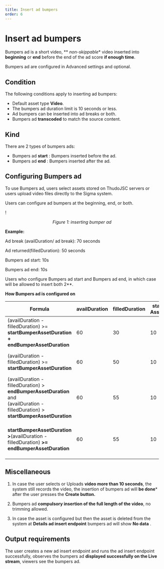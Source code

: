 ```yaml
---
title: Insert ad bumpers
order: 6
---
```


# Insert ad bumpers

Bumpers ad is a short video, \*\* _non-skippable_\* video inserted into **beginning** or **end** before the end of the ad score **if enough time**.

Bumpers ad are configured in Advanced settings and optional.

## Condition

The following conditions apply to inserting ad bumpers:

- Default asset type **Video**.
- The bumpers ad duration limit is 10 seconds or less.
- Ad bumpers can be inserted into ad breaks or both.
- Bumpers ad **transcoded** to match the source content.

## Kind

There are 2 types of bumpers ads:

- Bumpers ad **start** : Bumpers inserted before the ad.
- Bumpers ad **end** : Bumpers inserted after the ad.

## Configuring Bumpers ad

To use Bumpers ad, users select assets stored on ThudoJSC servers or users upload video files directly to the Sigma system.

Users can configure ad bumpers at the beginning, end, or both.

! 

<center>

_Figure 1: inserting bumper ad_

</center>

**Example:**

Ad break (availDuration/ ad break): 70 seconds

Ad returned(filledDuration): 50 seconds

Bumpers ad start: 10s

Bumpers ad end: 10s

Users who configure Bumpers ad start and Bumpers ad end, in which case will be allowed to insert both 2\*\*.

**How Bumpers ad is configured on**

| **Formula**                                                                                                                                                                   | availDuration | filledDuration | startBumper<br />AssetDuration | endBumper<br />AssetDuration | **Result**                        |
| ----------------------------------------------------------------------------------------------------------------------------------------------------------------------------- | ------------- | -------------- | ------------------------------ | ---------------------------- | --------------------------------- |
| (availDuration - filledDuration) >= **startBumperAssetDuration + endBumperAssetDuration**                                                                  | 60            | 30             | 10                             | 5                            | insert both 2                     |
| (availDuration - filledDuration) >= **startBumperAssetDuration**                                                                                           | 60            | 50             | 10                             | 10                           | insert start bumper video         |
| (availDuration - filledDuration) > **endBumperAssetDuration** and<br /> (availDuration - filledDuration) > **startBumperAssetDuration** | 60            | 55             | 10                             | 10                           | don't insert any                  |
| **startBumperAssetDuration >**(availDuration - filledDuration) **>=** **endBumperAssetDuration**                                                           | 60            | 55             | 10                             | 5                            | Only insert end, not start insert |

## Miscellaneous

1. In case the user selects or Uploads **video more than 10 seconds**, the system still records the video, the insertion of bumpers ad will **be done**\* after the user presses the **Create button.**

2. Bumpers ad **compulsory insertion of the full length of the video**, no trimming allowed.

3. In case the asset is configured but then the asset is deleted from the system at **Details ad insert endpoint** bumpers ad will show **No data** .

## Output requirements

The user creates a new ad insert endpoint and runs the ad insert endpoint successfully, observes the bumpers ad **displayed successfully on the Live stream**, viewers see the bumpers ad.
